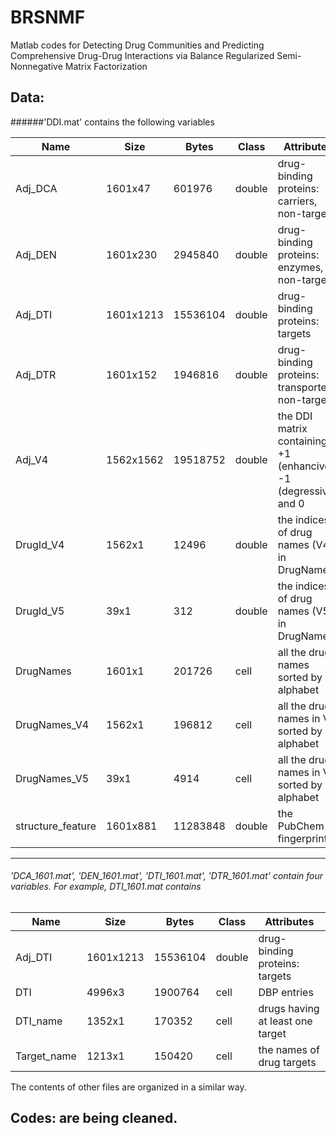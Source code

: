 # BRSNMF
Matlab codes for Detecting Drug Communities and Predicting Comprehensive Drug-Drug Interactions via Balance Regularized Semi-Nonnegative Matrix Factorization

## Data: 

######'DDI.mat' contains the following variables

|Name                      |Size                 |Bytes  |Class     |Attributes|          
| ------------ | ------------ | ------------ | ------------ | ------------ |          
|  Adj_DCA                |1601x47                |601976  |double    |drug-binding proteins: carriers, non-targets|          
|  Adj_DEN                |1601x230              |2945840  |double    |drug-binding proteins: enzymes, non-targets|          
|  Adj_DTI                |1601x1213            |15536104  |double    |drug-binding proteins: targets|          
|  Adj_DTR                |1601x152              |1946816  |double    |drug-binding proteins: transporters, non-targets|           
|  Adj_V4                 |1562x1562            |19518752  |double    |the DDI matrix containing +1 (enhancive), -1 (degressive) and 0|          
|  DrugId_V4              |1562x1                  |12496  |double    |the indices of drug names (V4) in DrugNames|          
|  DrugId_V5                |39x1                    |312  |double    |the indices of drug names (V5) in DrugNames|           
|  DrugNames              |1601x1                 |201726  |cell      |all the drug names sorted by alphabet|          
|  DrugNames_V4           |1562x1                 |196812  |cell      |all the drug names in V4 sorted by alphabet|          
|  DrugNames_V5             |39x1                   |4914  |cell      |all the drug names in V5 sorted by alphabet|          
|  structure_feature      |1601x881             |11283848  |double    |the PubChem fingerprints|          
---------------------

###### 'DCA_1601.mat', 'DEN_1601.mat', 'DTI_1601.mat', 'DTR_1601.mat' contain four variables. For example, DTI_1601.mat contains 

|Name                      |Size                 |Bytes  |Class     |Attributes|
| ------------ | ------------ | ------------ | ------------ | ------------ |
|  Adj_DTI          |1601x1213            |15536104  |double    |drug-binding proteins: targets|          
|  DTI              |4996x3                |1900764  |cell      |DBP entries|          
|  DTI_name         |1352x1                 |170352  |cell      |drugs having at least one target|          
|  Target_name      |1213x1                 |150420  |cell      |the names of drug targets|

The contents of other files are organized in a similar way.

## Codes: are being cleaned.
